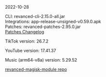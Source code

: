 2022-10-28
  
CLI: revanced-cli-2.15.0-all.jar  
Integrations: app-release-unsigned-v0.59.0.apk  
Patches: revanced-patches-2.95.0.jar  
[Patches Changelog](https://github.com/revanced/revanced-patches/releases/tag/v2.95.0)  

TikTok version: 26.7.2  

YouTube version: 17.41.37  

Music (arm64-v8a) version: 5.29.52  

[revanced-magisk-module repo](https://github.com/j-hc/revanced-magisk-module)
